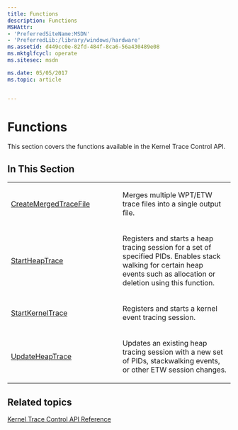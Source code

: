 ```yaml
---
title: Functions
description: Functions
MSHAttr:
- 'PreferredSiteName:MSDN'
- 'PreferredLib:/library/windows/hardware'
ms.assetid: d449cc0e-82fd-484f-8ca6-56a430489e08
ms.mktglfcycl: operate
ms.sitesec: msdn

ms.date: 05/05/2017
ms.topic: article


---
```


# Functions


This section covers the functions available in the Kernel Trace Control API.

## In This Section


<table>
<colgroup>
<col width="50%" />
<col width="50%" />
</colgroup>
<tbody>
<tr class="odd">
<td><p><a href="createmergedtracefile.md" data-raw-source="[CreateMergedTraceFile](createmergedtracefile.md)">CreateMergedTraceFile</a></p></td>
<td><p>Merges multiple WPT/ETW trace files into a single output file.</p></td>
</tr>
<tr class="even">
<td><p><a href="startheaptrace.md" data-raw-source="[StartHeapTrace](startheaptrace.md)">StartHeapTrace</a></p></td>
<td><p>Registers and starts a heap tracing session for a set of specified PIDs. Enables stack walking for certain heap events such as allocation or deletion using this function.</p></td>
</tr>
<tr class="odd">
<td><p><a href="startkerneltrace.md" data-raw-source="[StartKernelTrace](startkerneltrace.md)">StartKernelTrace</a></p></td>
<td><p>Registers and starts a kernel event tracing session.</p></td>
</tr>
<tr class="even">
<td><p><a href="updateheaptrace.md" data-raw-source="[UpdateHeapTrace](updateheaptrace.md)">UpdateHeapTrace</a></p></td>
<td><p>Updates an existing heap tracing session with a new set of PIDs, stackwalking events, or other ETW session changes.</p></td>
</tr>
</tbody>
</table>

 

## Related topics


[Kernel Trace Control API Reference](kernel-trace-control-api-reference.md)

 

 







